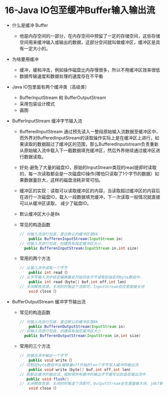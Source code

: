 # 16-Java IO包至缓冲Buffer输入输出流

* 什么是缓冲 Buffer
  * 他是内存空间的一部分，在内存空间中预留了一定的存储空间，这些存储空间用来缓冲输入或输出的数据，这部分空间就叫做缓冲区，缓冲区是具有一定大小的。
* 为啥要用缓冲
  * 缓冲，缓和冲击，例如操作磁盘比内存慢很多，所以不用缓冲区效率很低
  * 数据传输速度和数据处理的速度存在不平衡

* Java IO包里面有两个缓冲类（高级类）

  * BufferInputStream 和 BufferOutputStream
  * 采用包装设计模式
  * 画图

* BufferInputStream 缓冲字节输入流

  * BufferedlnputStream 通过预先读入一整段原始输入流数据至缓冲区中，而外界对BufferedInputStream的读取操作实际上是在缓冲区上进行，如果读取的数据超过了缓冲区的范围，那么Bufferedlnputstream负责重新从原始输入流中载入下一截数据填充缓冲区，然后外界继续通过缓冲区进行数据读取。

  * 好处:避免了大量的磁盘IO，原始的InputStream类现的read是即时读取的，每一次读取都会是一次磁盘IO操作(哪怕只读取了1个字节的数据）如果数据量巨大，这样的磁盘消耗非常可怕。

  * 缓冲区的实现：读取可以读取缓冲区的内容，当读取超过缓冲区的内容后在进行一次磁盘IO，载入一段数据填充缓冲，下一次读取一般情况就直接可以从缓冲区读取， 减少了磁盘IO。

  * 默认缓冲区大小是8k

  * 常见的构造函数

    ``` java
    // 对输入流进行包装，里边默认的缓冲区是8k
    	public BufferenInputStream(InputStream in)
    // 对输入流进行包装，创建具有指定缓冲区大小
      public BufferenInputStream(InputStream in,int size)
    ```

  * 常用的两个方法

    ```java
    // 从输入流中读取一个字节
    	public int read（）
    // 从字节输入流中给定偏移量处开始将各字节读取到指定的byte数组中。
    	public int read（byte[] buf,int off,int len）
    // 关闭释放资源，关闭的时候这个流即可，InputStream会在里面被关闭
    	void close（）
    ```

* BufferOutputStream 缓冲字节输出流

  * 常见的构造函数

    ``` java
    // 对输入流进行包装，里边默认的缓冲区是8k
    	public BufferenOutputStream(InputStream in)
    // 对输入流进行包装，创建具有指定缓冲区大小
      public BufferenOutputStream(InputStream in,int size)
    ```

  * 常用的三个方法

    ```java
    // 向输出流中输出一个字节
    	public void write（）
    // 将制定byte数组中从偏移量off开始的len个字节写入缓冲的输出流
    	public void write（byte[] buf,int off,int len）
    // 刷新此缓冲的输出流，强制使所有缓冲的输出字节被写出到底层输出流中
       public void flush()
    // 关闭释放资源，关闭的时候这个流即可，OutputStream会在里面被关闭，jdk7新特性try（在这里声明的会自动关闭）
    	void close（）
    ```



